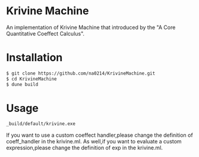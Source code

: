 # Krivine Machine

An implementation of Krivine Machine that introduced by the "A Core Quantitative Coeffect Calculus".

# Installation

```bash
$ git clone https://github.com/na0214/KrivineMachine.git
$ cd KrivineMachine
$ dune build
```

# Usage

```bash
_build/default/krivine.exe
```

If you want to use a custom coeffect handler,please change the definition of coeff_handler in the krivine.ml.
As well,if you want to evaluate a custom expression,please change the definition of exp in the krivine.ml.